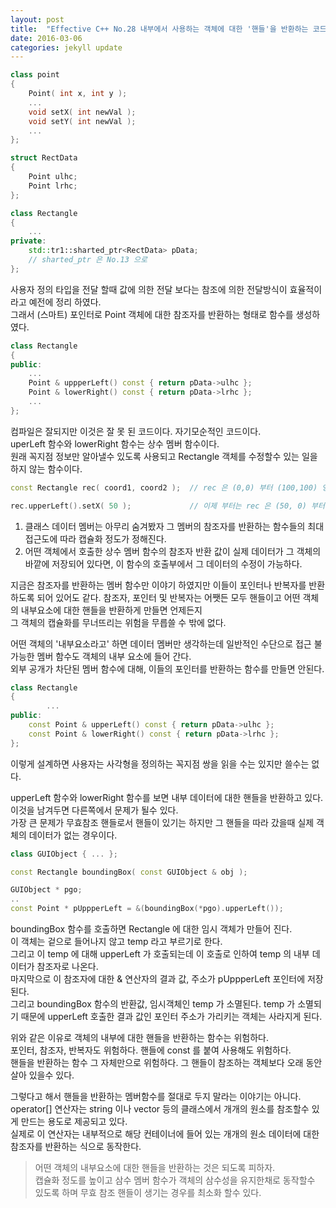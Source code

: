 ```yaml
---
layout: post
title:  "Effective C++ No.28 내부에서 사용하는 객체에 대한 '핸들'을 반환하는 코드는 되도록 피하자'"
date: 2016-03-06
categories: jekyll update
---
```


```c++
class point
{
    Point( int x, int y );
    ...
    void setX( int newVal );
    void setY( int newVal );
    ...
};

struct RectData
{
    Point ulhc;
    Point lrhc;
};

class Rectangle
{
    ...
private:
    std::tr1::sharted_ptr<RectData> pData;
    // sharted_ptr 은 No.13 으로
};
```

사용자 정의 타입을 전달 할때 값에 의한 전달 보다는 참조에 의한 전달방식이 효율적이라고 예전에 정리 하였다.  
그래서 (스마트) 포인터로 Point 객체에 대한 참조자를 반환하는 형태로 함수를 생성하였다.  

```c++
class Rectangle
{
public:
    ...
    Point & uppperLeft() const { return pData->ulhc };
    Point & lowerRight() const { return pData->lrhc };
    ...
};
```

컴파일은 잘되지만 이것은 잘 못 된 코드이다. 자기모순적인 코드이다.  
uperLeft 함수와 lowerRight 함수는 상수 멤버 함수이다.  
원래 꼭지점 정보만 알아낼수 있도록 사용되고 Rectangle 객체를 수정할수 있는 일을 하지 않는 함수이다.  

```c++
const Rectangle rec( coord1, coord2 );  // rec 은 (0,0) 부터 (100,100) 영역에 있는 삼수 Rectangle 객체

rec.upperLeft().setX( 50 );             // 이제 부터는 rec 은 (50, 0) 부터 (100, 100)의 영역
```

1. 클래스 데이터 멤버는 아무리 숨겨봤자 그 멤버의 참조자를 반환하는 함수들의 최대 접근도에 따라 캡슐화 정도가 정해진다.  
2. 어떤 객체에서 호출한 상수 멤버 함수의 참조자 반환 값이 실제 데이터가 그 객체의 바깥에 저장되어 있다면,
   이 함수의 호출부에서 그 데이터의 수정이 가능하다.  

지금은 참조자를 반환하는 멤버 함수만 이야기 하였지만 이들이 포인터나 반복자를 반환하도록 되어 있어도 같다.
참조자, 포인터 및 반복자는 어쨋든 모두 핸들이고 어떤 객체의 내부요소에 대한 핸들을 반환하게 만들면 언제든지   
그 객체의 캡슐화를 무너뜨리는 위험을 무릅쓸 수 밖에 없다.  

어떤 객체의 '내부요소라고' 하면 데이터 멤버만 생각하는데 일반적인 수단으로 접근 불가능한 멤버 함수도 객체의 내부 요소에 들어 간다.  
외부 공개가 차단된 멤버 함수에 대해, 이들의 포인터를 반환하는 함수를 만들면 안된다.  

```c++
class Rectangle
{
        ...
public:
    const Point & upperLeft() const { return pData->ulhc };
    const Point & lowerRight() const { return pData->lrhc };
};
```

이렇게 설계하면 사용자는 사각형을 정의하는 꼭지점 쌍을 읽을 수는 있지만 쓸수는 없다.  

upperLeft 함수와 lowerRight 함수를 보면 내부 데이터에 대한 핸들을 반환하고 있다.  
이것을 남겨두면 다른쪽에서 문제가 될수 있다.  
가장 큰 문제가 무효참조 핸들로서 핸들이 있기는 하지만 그 핸들을 따라 갔을때 실제 객체의 데이터가 없는 경우이다.  

```c++
class GUIObject { ... };

const Rectangle boundingBox( const GUIObject & obj );

GUIObject * pgo;
..
const Point * pUppperLeft = &(boundingBox(*pgo).upperLeft());
```

boundingBox 함수를 호출하면 Rectangle 에 대한 임시 객체가 만들어 진다.  
이 객체는 겉으로 들어나지 않고 temp 라고 부르기로 한다.  
그리고 이 temp 에 대해 upperLeft 가 호출되는데 이 호출로 인하여 temp 의 내부 데이터가 참조자로 나온다.  
마지막으로 이 참조자에 대한 & 연산자의 결과 값, 주소가 pUppperLeft 포인터에 저장된다.  
그리고 boundingBox 함수의 반환값, 임시객체인 temp 가 소멸된다.
temp 가 소멸되기 때문에 upperLeft 호출한 결과 값인 포인터 주소가 가리키는 객체는 사라지게 된다.  

위와 같은 이유로 객체의 내부에 대한 핸들을 반환하는 함수는 위험하다.  
포인터, 참조자, 반복자도 위험하다. 핸들에 const 를 붙여 사용해도 위험하다.  
핸들을 반환하는 함수 그 자체만으로 위험하다. 그 핸들이 참조하는 객체보다 오래 동안 살아 있을수 있다.  

그렇다고 해서 핸들을 반환하는 멤버함수를 절대로 두지 말라는 이야기는 아니다.  
operator[] 연산자는 string 이나 vector 등의 클래스에서 개개의 원소를 참조할수 있게 만드는 용도로 제공되고 있다.  
실제로 이 연산자는 내부적으로 해당 컨테이너에 들어 있는 개개의 원소 데이터에 대한 참조자를 반환하는 식으로 동작한다.  

> 어떤 객체의 내부요소에 대한 핸들을 반환하는 것은 되도록 피하자.   
> 캡슐화 정도를 높이고 삼수 멤버 함수가 객체의 삼수성을 유지한채로 동작할수 있도록 하며 무효 참조 핸들이 생기는 경우를 최소화 할수 있다.  
